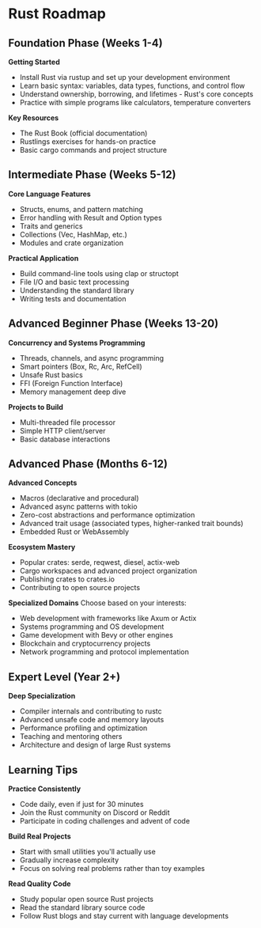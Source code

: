 # Rust Roadmap

## Foundation Phase (Weeks 1-4)

**Getting Started**
- Install Rust via rustup and set up your development environment
- Learn basic syntax: variables, data types, functions, and control flow
- Understand ownership, borrowing, and lifetimes - Rust's core concepts
- Practice with simple programs like calculators, temperature converters

**Key Resources**
- The Rust Book (official documentation)
- Rustlings exercises for hands-on practice
- Basic cargo commands and project structure

## Intermediate Phase (Weeks 5-12)

**Core Language Features**
- Structs, enums, and pattern matching
- Error handling with Result and Option types
- Traits and generics
- Collections (Vec, HashMap, etc.)
- Modules and crate organization

**Practical Application**
- Build command-line tools using clap or structopt
- File I/O and basic text processing
- Understanding the standard library
- Writing tests and documentation

## Advanced Beginner Phase (Weeks 13-20)

**Concurrency and Systems Programming**
- Threads, channels, and async programming
- Smart pointers (Box, Rc, Arc, RefCell)
- Unsafe Rust basics
- FFI (Foreign Function Interface)
- Memory management deep dive

**Projects to Build**
- Multi-threaded file processor
- Simple HTTP client/server
- Basic database interactions

## Advanced Phase (Months 6-12)

**Advanced Concepts**
- Macros (declarative and procedural)
- Advanced async patterns with tokio
- Zero-cost abstractions and performance optimization
- Advanced trait usage (associated types, higher-ranked trait bounds)
- Embedded Rust or WebAssembly

**Ecosystem Mastery**
- Popular crates: serde, reqwest, diesel, actix-web
- Cargo workspaces and advanced project organization
- Publishing crates to crates.io
- Contributing to open source projects

**Specialized Domains**
Choose based on your interests:
- Web development with frameworks like Axum or Actix
- Systems programming and OS development
- Game development with Bevy or other engines
- Blockchain and cryptocurrency projects
- Network programming and protocol implementation

## Expert Level (Year 2+)

**Deep Specialization**
- Compiler internals and contributing to rustc
- Advanced unsafe code and memory layouts
- Performance profiling and optimization
- Teaching and mentoring others
- Architecture and design of large Rust systems

## Learning Tips

**Practice Consistently**
- Code daily, even if just for 30 minutes
- Join the Rust community on Discord or Reddit
- Participate in coding challenges and advent of code

**Build Real Projects**
- Start with small utilities you'll actually use
- Gradually increase complexity
- Focus on solving real problems rather than toy examples

**Read Quality Code**
- Study popular open source Rust projects
- Read the standard library source code
- Follow Rust blogs and stay current with language developments
